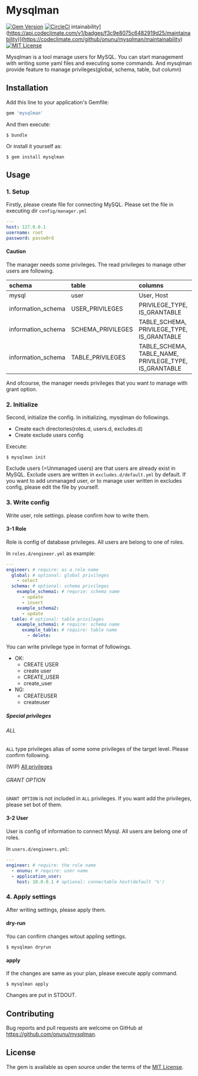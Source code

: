 # Mysqlman

[![Gem Version](https://badge.fury.io/rb/mysqlman.svg)](https://badge.fury.io/rb/mysqlman)
[![CircleCI](https://circleci.com/gh/onunu/mysqlman/tree/master.svg?style=svg)](https://circleci.com/gh/onunu/mysqlman/tree/master)
intainability](https://api.codeclimate.com/v1/badges/f3c9e8075c6482919d25/maintainability)](https://codeclimate.com/github/onunu/mysqlman/maintainability)
[![MIT License](http://img.shields.io/badge/license-MIT-blue.svg?style=flat)](LICENSE)

Mysqlman is a tool manage users for MySQL.
You can start management with writing some yaml files and executing some commands.
And mysqlman provide feature to manage privileges(global, schema, table, but column)

## Installation

Add this line to your application's Gemfile:

```ruby
gem 'mysqlman'
```

And then execute:

```
$ bundle
```

Or install it yourself as:

```
$ gem install mysqlman
```

## Usage
### 1. Setup
Firstly, please create file for connecting MySQL.
Please set the file in executing dir `config/manager.yml`

```yml
---
host: 127.0.0.1
username: root
password: passw0rd
```

#### Caution
The manager needs some privileges.
The read privileges to manage other users are following.

|schema|table|columns|
|:-----|:----|:------|
|mysql | user|User, Host|
|information_schema|USER_PRIVILEGES|PRIVILEGE_TYPE, IS_GRANTABLE|
|information_schema|SCHEMA_PRIVILEGES|TABLE_SCHEMA, PRIVILEGE_TYPE, IS_GRANTABLE|
|information_schema|TABLE_PRIVILEGES|TABLE_SCHEMA, TABLE_NAME, PRIVILEGE_TYPE, IS_GRANTABLE|

And ofcourse, the manager needs privileges that you want to manage with grant option.

### 2. Initialize
Second, initialize the config.
In initializing, mysqlman do followings.

- Create each directories(roles.d, users.d, excludes.d)
- Create exclude users config

Execute:

```
$ mysqlman init
```

Exclude users (=Unmanaged users) are that users are already exist in MySQL.
Exclude users are written in `excludes.d/default.yml` by default.
If you want to add unmanaged user, or to manage user written in excludes config, please edit the file by yourself.

### 3. Write config
Write user, role settings.
please confirm how to write them.

#### 3-1 Role
Role is config of database privileges.
All users are belong to one of roles.

In `roles.d/engineer.yml` as example:

```yml
---
engineer: # require: as a role name
  global: # optional: global privileges
    - select
  schema: # optional: schema privileges
    example_schema1: # requrie: schema name
      - update
      - insert
    example_schema2:
      - update
  table: # optional: table privileges
    example_schema1: # require: schema name
      example_table: # require: table name
        - delete:
```

You can write privilege type in format of followings.

- OK:
  - CREATE USER
  - create user
  - CREATE_USER
  - create_user
- NG:
  - CREATEUSER
  - createuser

##### Special privileges
###### ALL
`ALL` type privileges alias of some some privileges of the target level.
Please confirm following.

(WIP)
[All privileges](https://github.com/onunu/mysqlman/blob/master/lib/mysqlman/all_privileges.yml)

###### GRANT OPTION
`GRANT OPTION` is not included in `ALL` privileges.
If you want add the privileges, please set bot of them.

#### 3-2 User
User is config of information to connect Mysql.
All users are belong one of roles.

In `users.d/engineers.yml`:

```yml
---
engineer: # require: the role name
  - onunu: # require: user name
  - application_user:
    host: 10.0.0.1 # optional: connectable host(default '%')
```

### 4. Apply settings
After writing settings, please apply them.

#### dry-run
You can confirm changes witout appling settings.

```
$ mysqlman dryrun
```

#### apply
If the changes are same as your plan, please execute apply command.

```
$ mysqlman apply
```

Changes are put in STDOUT.

## Contributing

Bug reports and pull requests are welcome on GitHub at https://github.com/onunu/mysqlman.

## License

The gem is available as open source under the terms of the [MIT License](https://opensource.org/licenses/MIT).
